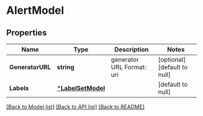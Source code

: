 # AlertModel

## Properties
Name | Type | Description | Notes
------------ | ------------- | ------------- | -------------
**GeneratorURL** | **string** | generator URL Format: uri | [optional] [default to null]
**Labels** | [***LabelSetModel**](labelSet.md) |  | [default to null]

[[Back to Model list]](../README.md#documentation-for-models) [[Back to API list]](../README.md#documentation-for-api-endpoints) [[Back to README]](../README.md)


